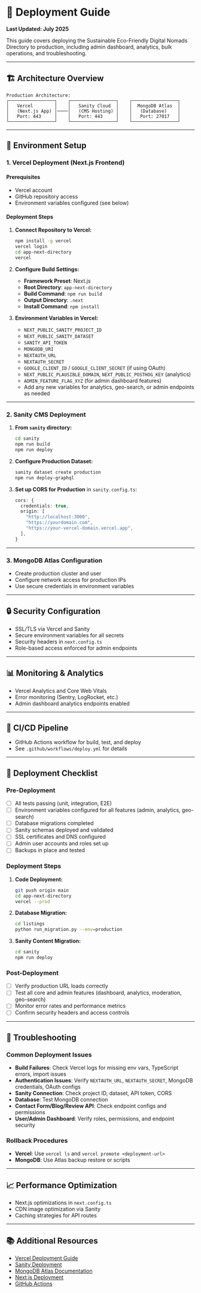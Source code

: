 # 🚀 Deployment Guide

**Last Updated: July 2025**

This guide covers deploying the Sustainable Eco-Friendly Digital Nomads Directory to production, including admin dashboard, analytics, bulk operations, and troubleshooting.

---

## 🏗️ Architecture Overview

```
Production Architecture:
┌─────────────────┐    ┌─────────────────┐    ┌─────────────────┐
│   Vercel        │    │   Sanity Cloud  │    │  MongoDB Atlas  │
│   (Next.js App) │────│   (CMS Hosting) │    │   (Database)    │
│   Port: 443     │    │   Port: 443     │    │   Port: 27017   │
└─────────────────┘    └─────────────────┘    └─────────────────┘
```

---

## 🔧 Environment Setup

### 1. Vercel Deployment (Next.js Frontend)

#### Prerequisites

- Vercel account
- GitHub repository access
- Environment variables configured (see below)

#### Deployment Steps

1. **Connect Repository to Vercel:**
   ```bash
   npm install -g vercel
   vercel login
   cd app-next-directory
   vercel
   ```

2. **Configure Build Settings:**
   - **Framework Preset**: Next.js
   - **Root Directory**: `app-next-directory`
   - **Build Command**: `npm run build`
   - **Output Directory**: `.next`
   - **Install Command**: `npm install`

3. **Environment Variables in Vercel:**
   - `NEXT_PUBLIC_SANITY_PROJECT_ID`
   - `NEXT_PUBLIC_SANITY_DATASET`
   - `SANITY_API_TOKEN`
   - `MONGODB_URI`
   - `NEXTAUTH_URL`
   - `NEXTAUTH_SECRET`
   - `GOOGLE_CLIENT_ID` / `GOOGLE_CLIENT_SECRET` (if using OAuth)
   - `NEXT_PUBLIC_PLAUSIBLE_DOMAIN`, `NEXT_PUBLIC_POSTHOG_KEY` (analytics)
   - `ADMIN_FEATURE_FLAG_XYZ` (for admin dashboard features)
   - Add any new variables for analytics, geo-search, or admin endpoints as needed

---

### 2. Sanity CMS Deployment

1. **From `sanity` directory:**
   ```bash
   cd sanity
   npm run build
   npm run deploy
   ```

2. **Configure Production Dataset:**
   ```bash
   sanity dataset create production
   npm run deploy-graphql
   ```

3. **Set up CORS for Production** in `sanity.config.ts`:
   ```typescript
   cors: {
     credentials: true,
     origin: [
       "http://localhost:3000",
       "https://yourdomain.com",
       "https://your-vercel-domain.vercel.app",
     ],
   }
   ```

---

### 3. MongoDB Atlas Configuration

- Create production cluster and user
- Configure network access for production IPs
- Use secure credentials in environment variables

---

## 🔒 Security Configuration

- SSL/TLS via Vercel and Sanity
- Secure environment variables for all secrets
- Security headers in `next.config.ts`
- Role-based access enforced for admin endpoints

---

## 📊 Monitoring & Analytics

- Vercel Analytics and Core Web Vitals
- Error monitoring (Sentry, LogRocket, etc.)
- Admin dashboard analytics endpoints enabled

---

## 🔄 CI/CD Pipeline

- GitHub Actions workflow for build, test, and deploy
- See `.github/workflows/deploy.yml` for details

---

## 🚀 Deployment Checklist

### Pre-Deployment

- [ ] All tests passing (unit, integration, E2E)
- [ ] Environment variables configured for all features (admin, analytics, geo-search)
- [ ] Database migrations completed
- [ ] Sanity schemas deployed and validated
- [ ] SSL certificates and DNS configured
- [ ] Admin user accounts and roles set up
- [ ] Backups in place and tested

### Deployment Steps

1. **Code Deployment:**
   ```bash
   git push origin main
   cd app-next-directory
   vercel --prod
   ```

2. **Database Migration:**
   ```bash
   cd listings
   python run_migration.py --env=production
   ```

3. **Sanity Content Migration:**
   ```bash
   cd sanity
   npm run deploy
   ```

### Post-Deployment

- [ ] Verify production URL loads correctly
- [ ] Test all core and admin features (dashboard, analytics, moderation, geo-search)
- [ ] Monitor error rates and performance metrics
- [ ] Confirm security headers and access controls

---

## 🔧 Troubleshooting

### Common Deployment Issues

- **Build Failures**: Check Vercel logs for missing env vars, TypeScript errors, import issues
- **Authentication Issues**: Verify `NEXTAUTH_URL`, `NEXTAUTH_SECRET`, MongoDB credentials, OAuth configs
- **Sanity Connection**: Check project ID, dataset, API token, CORS
- **Database**: Test MongoDB connection
- **Contact Form/Blog/Review API**: Check endpoint configs and permissions
- **User/Admin Dashboard**: Verify roles, permissions, and endpoint security

### Rollback Procedures

- **Vercel**: Use `vercel ls` and `vercel promote <deployment-url>`
- **MongoDB**: Use Atlas backup restore or scripts

---

## 📈 Performance Optimization

- Next.js optimizations in `next.config.ts`
- CDN image optimization via Sanity
- Caching strategies for API routes

---

## 📚 Additional Resources

- [Vercel Deployment Guide](https://vercel.com/docs)
- [Sanity Deployment](https://www.sanity.io/docs/deployment)
- [MongoDB Atlas Documentation](https://docs.atlas.mongodb.com/)
- [Next.js Deployment](https://nextjs.org/docs/deployment)
- [GitHub Actions](https://docs.github.com/en/actions)
